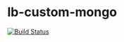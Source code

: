# lb-custom-mongo

[![Build Status](https://travis-ci.org/saggiyogesh/lb-custom-mongo.svg?branch=master)](https://travis-ci.org/saggiyogesh/lb-custom-mongo)


